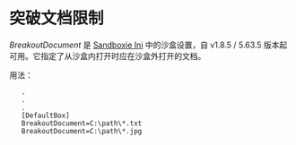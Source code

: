 # 突破文档限制

_BreakoutDocument_ 是 [Sandboxie Ini](SandboxieIni.md) 中的沙盒设置，自 v1.8.5 / 5.63.5 版本起可用。它指定了从沙盒内打开时应在沙盒外打开的文档。

用法：

```
   .
   .
   .
   [DefaultBox]
   BreakoutDocument=C:\path\*.txt
   BreakoutDocument=C:\path\*.jpg
``` 